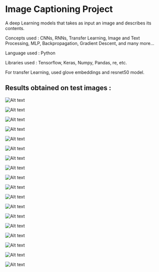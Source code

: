 # Image Captioning Project

A deep Learning models that takes as input an image and describes its contents. 

Concepts used : CNNs, RNNs, Transfer Learning, Image and Text Processing, MLP, Backpropagation, Gradient Descent, and many more... 

Language used : Python

Libraries used : Tensorflow, Keras, Numpy, Pandas, re, etc.

For transfer Learning, used glove embeddings and resnet50 model.


## Results obtained on test images :

![Alt text](https://github.com/ChetnaAgarwal/Image-Captioning-Project/blob/master/image%20captioning%20results/picture1.png)

![Alt text](https://github.com/ChetnaAgarwal/Image-Captioning-Project/blob/master/image%20captioning%20results/picture10.png)

![Alt text](https://github.com/ChetnaAgarwal/Image-Captioning-Project/blob/master/image%20captioning%20results/picture11.png)

![Alt text](https://github.com/ChetnaAgarwal/Image-Captioning-Project/blob/master/image%20captioning%20results/picture12.png)

![Alt text](https://github.com/ChetnaAgarwal/Image-Captioning-Project/blob/master/image%20captioning%20results/picture13.png)

![Alt text](https://github.com/ChetnaAgarwal/Image-Captioning-Project/blob/master/image%20captioning%20results/picture14.png)

![Alt text](https://github.com/ChetnaAgarwal/Image-Captioning-Project/blob/master/image%20captioning%20results/picture15.png)

![Alt text](https://github.com/ChetnaAgarwal/Image-Captioning-Project/blob/master/image%20captioning%20results/picture16.png)

![Alt text](https://github.com/ChetnaAgarwal/Image-Captioning-Project/blob/master/image%20captioning%20results/picture17.png)

![Alt text](https://github.com/ChetnaAgarwal/Image-Captioning-Project/blob/master/image%20captioning%20results/picture18.png)

![Alt text](https://github.com/ChetnaAgarwal/Image-Captioning-Project/blob/master/image%20captioning%20results/picture2.png)

![Alt text](https://github.com/ChetnaAgarwal/Image-Captioning-Project/blob/master/image%20captioning%20results/picture3.png)

![Alt text](https://github.com/ChetnaAgarwal/Image-Captioning-Project/blob/master/image%20captioning%20results/picture4.png)

![Alt text](https://github.com/ChetnaAgarwal/Image-Captioning-Project/blob/master/image%20captioning%20results/picture5.png)

![Alt text](https://github.com/ChetnaAgarwal/Image-Captioning-Project/blob/master/image%20captioning%20results/picture6.png)

![Alt text](https://github.com/ChetnaAgarwal/Image-Captioning-Project/blob/master/image%20captioning%20results/picture7.png)

![Alt text](https://github.com/ChetnaAgarwal/Image-Captioning-Project/blob/master/image%20captioning%20results/picture8.png)

![Alt text](https://github.com/ChetnaAgarwal/Image-Captioning-Project/blob/master/image%20captioning%20results/picture9.png)
